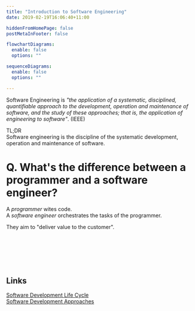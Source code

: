 ```yaml
---
title: "Introduction to Software Engineering"
date: 2019-02-19T16:06:40+11:00

hiddenFromHomePage: false
postMetaInFooter: false

flowchartDiagrams:
  enable: false
  options: ""

sequenceDiagrams: 
  enable: false
  options: ""

---
```


Software Engineering is _"the application of a systematic, disciplined, quantifiable approach to the development, operation and maintenance of software, and the study of these approaches; that is, the application of engineering to software"_. (IEEE)

TL;DR  
Software engineering is the discipline of the systematic development, operation and maintenance of software.


# Q. What&apos;s the difference between a programmer and a software engineer?
A _programmer_ wites code.  
A _software engineer_ orchestrates the tasks of the programmer.  

They aim to "deliver value to the customer".

&nbsp;  

&nbsp;  

&nbsp;  

Links
---

[Software Development Life Cycle](../sdlc)  
[Software Development Approaches](../sda)
